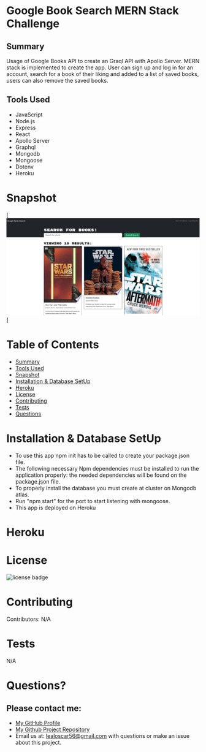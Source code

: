 # Google Book Search MERN Stack Challenge

## Summary

Usage of Google Books API to create an Graql API with Apollo Server. MERN stack is implemented to create the app. User can sign up and log in for an account, search for a book of their liking and added to a list of saved books, users can also remove the saved books.

## Tools Used

- JavaScript
- Node.js
- Express
- React
- Apollo Server
- Graphql
- Mongodb
- Mongoose
- Dotenv
- Heroku

# Snapshot

[![Book Search](images/BookEngine.png)]

# Table of Contents

- [Summary](#Summary)
- [Tools Used](#Tools)
- [Snapshot](#Snapshot)
- [Installation & Database SetUp](#Installation)
- [Heroku](#Heroku)
- [License](#license)
- [Contributing](#contributing)
- [Tests](#tests)
- [Questions](#questions)

# Installation & Database SetUp

- To use this app npm init has to be called to create your package.json file.
- The following necessary Npm dependencies must be installed to run the application properly: the needed dependencies will be found on the package.json file.
- To properly install the database you must create at cluster on Mongodb atlas.
- Run "npm start" for the port to start listening with mongoose.
- This app is deployed on Heroku

# Heroku

# License

![license badge](https://img.shields.io/badge/license-MIT-brightgreen)

# Contributing

​Contributors: N/A

# Tests

N/A

# Questions?

## Please contact me:

- [My GitHub Profile](https://github.com/Oscarl214)
- [My Github Project Repository](https://github.com/Oscarl214/Book-Engine)
- Email us at: [lealoscar56@gmail.com](mailto:lealoscar56@gmail.com) with questions or make an issue about this project.
